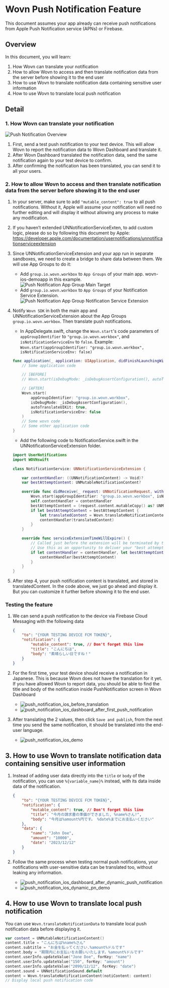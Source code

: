 # Wovn Push Notification Feature

This document assumes your app already can receive push notifications from Apple Push Notification service (APNs) or Firebase.

## Overview

In this document, you will learn:

1. How Wovn can translate your notification
2. How to allow Wovn to access and then translate notification data from the server before showing it to the end user
3. How to use Wovn to translate notification data containing sensitive user information
4. How to use Wovn to translate local push notification

## Detail

### 1. How Wovn can translate your notification

![Push Notification Overview](./assets/push_notification_overview.png)

1. First, send a test push notification to your test device. This will allow Wovn to report the notification data to Wovn Dashboard and translate it.
2. After Wovn Dashboard translated the notification data, send the same notification again to your test device to confirm.
3. After confirming the notification has been translated, you can send it to all your users.

### 2. How to allow Wovn to access and then translate notification data from the server before showing it to the end user

1. In your server, make sure to add `"mutable_content": true` to all push notifications. Without it, Apple will assume your notification will need no further editing and will display it without allowing any process to make any modification.
2. If you haven’t extended UNNotificationServiceExten, to add custom logic, please do so by following this document by Apple: https://developer.apple.com/documentation/usernotifications/unnotificationserviceextension
3. Since UNNotificationServiceExtension and your app run in separate sandboxes, we need to create a bridge to share data between them. We will use App Groups to do it:
    - Add `group.io.wovn.workbox` to `App Groups` of your main app. wovn-ios-demoapp in this example. ![Push Notification App Group Main Target](./assets/push_notification_app_group_main_target.png)
    - Add `group.io.wovn.workbox` to `App Groups` of your Notification Service Extension. ![Push Notification App Group Notification Service Extension](./assets/push_notification_app_group_pn_target.png)
4. Notify `Wovn SDK` in both the main app and UNNotificationServiceExtension about the App Groups `group.io.wovn.workbox`. Then translate push notifications.
    - In AppDelegate.swift, change the `Wovn.start`'s code parameters of `appGroupIdentifier` to `"group.io.wovn.workbox"`, and `isNotificationServiceEnv` to `false`. Example: `Wovn.start(appGroupIdentifier: "group.io.wovn.workbox", isNotificationServiceEnv: false)`

    ```swift
    func application(_ application: UIApplication, didFinishLaunchingWithOptions launchOptions: [UIApplication.LaunchOptionsKey: Any]?) -> Bool {
        // Some application code

        // [BEFORE]
        // Wovn.start(isDebugMode: _isDebugAssertConfiguration(), autoTranslateUIKit: true)

        // [AFTER]
        Wovn.start(
            appGroupIdentifier: "group.io.wovn.workbox",
            isDebugMode: _isDebugAssertConfiguration(),
            autoTranslateUIKit: true,
            isNotificationServiceEnv: false
        )
        // Some wovn code
        // Some other application code
    }
    ```

    - Add the following code to NotificationService.swift in the UNNotificationServiceExtension folder.

    ```swift
    import UserNotifications
    import WOVNswift

    class NotificationService: UNNotificationServiceExtension {

        var contentHandler: ((UNNotificationContent) -> Void)?
        var bestAttemptContent: UNMutableNotificationContent?

        override func didReceive(_ request: UNNotificationRequest, withContentHandler contentHandler: @escaping (UNNotificationContent) -> Void) {
            Wovn.start(appGroupIdentifier: "group.io.wovn.workbox", isNotificationServiceEnv: true)
            self.contentHandler = contentHandler
            bestAttemptContent = (request.content.mutableCopy() as? UNMutableNotificationContent)
            if let bestAttemptContent = bestAttemptContent {
                let translatedContent = Wovn.translateNotificationContent(notiContent: bestAttemptContent)
                contentHandler(translatedContent)
            }
        }

        override func serviceExtensionTimeWillExpire() {
            // Called just before the extension will be terminated by the system.
            // Use this as an opportunity to deliver your "best attempt" at modified content, otherwise the original push payload will be used.
            if let contentHandler = contentHandler, let bestAttemptContent = bestAttemptContent {
                contentHandler(bestAttemptContent)
            }
        }
    }

    ```

5. After step 4, your push notification content is translated, and stored in translatedContent. In the code above, we just go ahead and display it. But you can customize it further before showing it to the end user.

### Testing the feature

1. We can send a push notification to the device via Firebase Cloud Messaging with the following data

    ```json
    {
        "to": "{YOUR TESTING DEVICE FCM TOKEN}",
        "notification": {
            "mutable_content": true, // Don't forget this line
            "title": "こんにちは",
            "body": "素晴らしい日ですね！"
        }
    }
    ```

2. For the first time, your test device should receive a notification in Japanese. This is because Wovn does not have the translation for it yet. If you have allowed Wovn to report data, you should be able to find the title and body of the notification inside PushNotification screen in Wovn Dashboard
    - ![push_notification_ios_before_translation](./assets/push_notification_ios_before_translation.png)
    - ![push_notification_ios_dashboard_after_first_push_notification](./assets/push_notification_ios_dashboard_after_first_push_notification.png)
3. After translating the 2 values, then click `Save and publish`, from the next time you send the same notification, it should be translated into the end-user language.
    - ![push_notification_ios_demo](./assets/push_notification_ios_demo.gif)

## 3. How to use Wovn to translate notification data containing sensitive user information

1. Instead of adding user data directly into the `title` or `body` of the notification, you can use `%{variable_name}%` instead, with its data inside data of the notification.

    ```json
    {
        "to": "{YOUR TESTING DEVICE FCM TOKEN}",
        "notification": {
            "mutable_content": true, // Don't forget this line
            "title": "今月の請求書の準備ができました, %name%さん!",
            "body": "今月は%amount%円です。 %date%までにお支払いください"
        },
        "data": {
            "name": "John Doe",
            "amount": "10000",
            "date": "2023/12/12"
        }
    }
    ```

2. Follow the same process when testing normal push notifications, your notifications with user-sensitive data can be translated too, without leaking any information.
    - ![push_notification_ios_dashboard_after_dynamic_push_notification](./assets/push_notification_ios_dashboard_after_dynamic_push_notification.png)
    - ![push_notification_ios_dynamic_pn_demo](./assets/push_notification_ios_dynamic_pn_demo.gif)

## 4. How to use Wovn to translate local push notification

You can use `Wovn.translateNotificationData` to translate local push notification data before displaying it.

```swift
var content = UNMutableNotificationContent()
content.title = "こんにちは%name%さん"
content.subtitle = "お金を払ってください.%amount%ドルです"
content.body = "期限内にお支払いをお願いいたします。%amount%ドルです"
content.userInfo.updateValue("Jone Doe", forKey: "name")
content.userInfo.updateValue("150", forKey: "amount")
content.userInfo.updateValue("2099/12/12", forKey: "date")
content.sound = UNNotificationSound.default
content = Wovn.translateNotificationContent(notiContent: content)
// Display local push notification code
```

